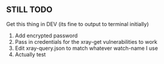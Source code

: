 ## STILL TODO
Get this thing in DEV (its fine to output to terminal initially)

1) Add encrypted password
2) Pass in credentials for the xray-get vulnerabilities to work
3) Edit xray-query.json to match whatever watch-name I use
4) Actually test

